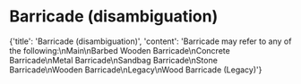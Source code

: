 
# Barricade (disambiguation)

{'title': 'Barricade (disambiguation)', 'content': 'Barricade may refer to any of the following:\nMain\nBarbed Wooden Barricade\nConcrete Barricade\nMetal Barricade\nSandbag Barricade\nStone Barricade\nWooden Barricade\nLegacy\nWood Barricade (Legacy)'}
